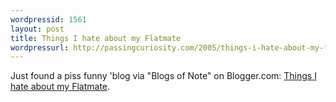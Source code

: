```yaml
---
wordpressid: 1561
layout: post
title: Things I hate about my Flatmate
wordpressurl: http://passingcuriosity.com/2005/things-i-hate-about-my-flatmate/
---
```

Just found a piss funny 'blog via "Blogs of Note" on Blogger.com: <a href="http://ihatemyflatmate.blogspot.com/">Things I hate about my Flatmate</a>.
